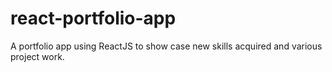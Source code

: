 # react-portfolio-app
A portfolio app using ReactJS to show case new skills acquired and various project work.
